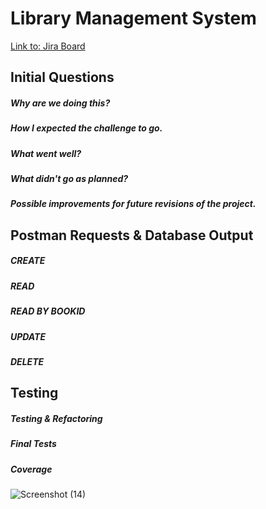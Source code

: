 # Library Management System
[Link to: Jira Board](https://saamiyaosman.atlassian.net/jira/software/c/projects/DFE/boards/2)
## Initial Questions
##### Why are we doing this?
##### How I expected the challenge to go. 
##### What went well?
##### What didn't go as planned? 
##### Possible improvements for future revisions of the project. 

## Postman Requests & Database Output
##### CREATE
##### READ
##### READ BY BOOKID
##### UPDATE
##### DELETE

## Testing
##### Testing & Refactoring
##### Final Tests
##### Coverage
![Screenshot (14)](https://user-images.githubusercontent.com/98022076/158985333-9bb4a428-b7e5-401a-b2bd-b60265f55e00.png)
